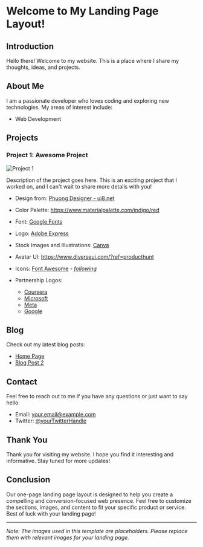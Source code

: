 # Welcome to My Landing Page Layout!

## Introduction

Hello there! Welcome to my website. This is a place where I share my thoughts, ideas, and projects.

## About Me

I am a passionate developer who loves coding and exploring new technologies. My areas of interest include:

- Web Development

## Projects

### Project 1: Awesome Project

![Project 1](project1.jpg)

Description of the project goes here. This is an exciting project that I worked on, and I can't wait to share more details with you!

- Design from: [Phuong Designer - ui8.net](https://ui8.net/phuong-designer/products/library-course---responsive-landing-page)
- Color Palette: https://www.materialpalette.com/indigo/red
- Font: [Google Fonts](https://fonts.google.com/share?selection.family=Poppins:wght@300;400;600;900)
- Logo: [Adobe Express](https://www.adobe.com/express/create/logo)
- Stock Images and Illustrations: [Canva](https://www.canva.com/design/DAFqpo_fCVQ/WDZNC6QofFC7Nxe3Syq43w/edit)
- Avatar UI: https://www.diverseui.com/?ref=producthunt
- Icons: [Font Awesome](https://fontawesome.com/v4/icons/) - [_following_](https://www.w3schools.com/icons/fontawesome_icons_intro.asp)

- Partnership Logos:
  - [Coursera](https://about.coursera.org/brand-guide/)
  - [Microsoft](https://www.microsoft.com/en-us/legal/intellectualproperty/trademarks)
  - [Meta](https://about.meta.com/brand/resources/meta/company-brand/)
  - [Google](https://about.google/brand-resource-center/logos-list/)

## Blog

Check out my latest blog posts:

- [Home Page](http://xuhaocode.github.io)
- [Blog Post 2](blog-post-2.md)

## Contact

Feel free to reach out to me if you have any questions or just want to say hello:

- Email: your.email@example.com
- Twitter: [@yourTwitterHandle](https://twitter.com/yourTwitterHandle)

## Thank You

Thank you for visiting my website. I hope you find it interesting and informative. Stay tuned for more updates!

## Conclusion

Our one-page landing page layout is designed to help you create a compelling and conversion-focused web presence. Feel free to customize the sections, images, and content to fit your specific product or service. Best of luck with your landing page!

---

_Note: The images used in this template are placeholders. Please replace them with relevant images for your landing page._
